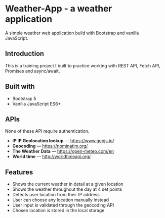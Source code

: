 # Weather-App - a weather application
A simple weather web application build with Bootstrap and vanilla JavaScript. 

## Introduction
This is a training project I built to practice working with REST API, Fetch API, Promises and async/await.

## Built with
  - Bootstrap 5
  - Vanilla JavaScript ES6+
  
## APIs
None of these API require authentication.

  - **IP IP Geolocation lookup** — https://www.geojs.io/
  - **Geocoding** — https://nominatim.org/
  - **The Weather Data** — https://open-meteo.com/en
  - **World time** — http://worldtimeapi.org/

## Features
  - Shows the current weather in detail at a given location
  - Shows the weather throughout the day at 4 set points
  - Detects user location from their IP address
  - User can choose any location manually instead
  - User input is validated through the geocoding API
  - Chosen location is stored in the local storage
  
